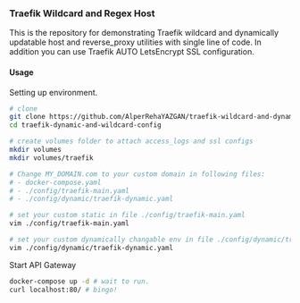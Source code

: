 ### Traefik Wildcard and Regex Host
This is the repository for demonstrating Traefik wildcard and dynamically updatable host and reverse_proxy utilities with single line of code. In addition you can use Traefik AUTO LetsEncrypt SSL configuration. 

#### Usage
Setting up environment.  
```sh
# clone
git clone https://github.com/AlperRehaYAZGAN/traefik-wildcard-and-dynamic-config
cd traefik-dynamic-and-wildcard-config

# create volumes folder to attach access_logs and ssl configs
mkdir volumes 
mkdir volumes/traefik

# Change MY_DOMAIN.com to your custom domain in following files:
# - docker-compose.yaml
# - ./config/traefik-main.yaml
# - ./config/dynamic/traefik-dynamic.yaml

# set your custom static in file ./config/traefik-main.yaml
vim ./config/traefik-main.yaml

# set your custom dynamically changable env in file ./config/dynamic/traefik-dynamic.yaml
vim ./config/dynamic/traefik-dynamic.yaml
```  
  
Start API Gateway  
```sh
docker-compose up -d # wait to run.
curl localhost:80/ # bingo!
```


